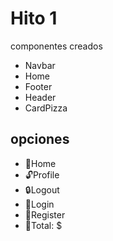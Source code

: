 # Hito 1
componentes creados
- Navbar
- Home
- Footer
- Header
- CardPizza
## opciones
- 🍕Home
- 🔓Profile
- 🔒Logout
- 🔐Login
- 🔐Register
- 🛒Total: $
